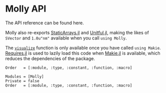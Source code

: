 # Molly API

The API reference can be found here.

Molly also re-exports [StaticArrays.jl](https://github.com/JuliaArrays/StaticArrays.jl) and [Unitful.jl](https://github.com/PainterQubits/Unitful.jl), making the likes of `SVector` and `1.0u"nm"` available when you call `using Molly`.

The [`visualize`](@ref) function is only available once you have called `using Makie`.
[Requires.jl](https://github.com/JuliaPackaging/Requires.jl) is used to lazily load this code when [Makie.jl](https://github.com/JuliaPlots/Makie.jl) is available, which reduces the dependencies of the package.

```@index
Order   = [:module, :type, :constant, :function, :macro]
```

```@autodocs
Modules = [Molly]
Private = false
Order   = [:module, :type, :constant, :function, :macro]
```
